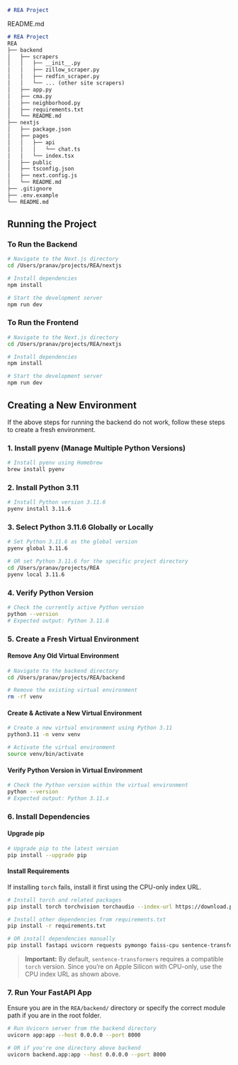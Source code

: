 ```markdown
# REA Project

```
README.md
```README.md
# REA Project
REA
├── backend
│   ├── scrapers
│   │   ├── __init__.py
│   │   ├── zillow_scraper.py
│   │   ├── redfin_scraper.py
│   │   └── ... (other site scrapers)
│   ├── app.py
│   ├── cma.py
│   ├── neighborhood.py
│   ├── requirements.txt
│   └── README.md
├── nextjs
│   ├── package.json
│   ├── pages
│   │   ├── api
│   │   │   └── chat.ts
│   │   └── index.tsx
│   ├── public
│   ├── tsconfig.json
│   ├── next.config.js
│   └── README.md
├── .gitignore
├── .env.example
└── README.md
```

## Running the Project

### To Run the Backend

```bash
# Navigate to the Next.js directory
cd /Users/pranav/projects/REA/nextjs

# Install dependencies
npm install

# Start the development server
npm run dev
```

### To Run the Frontend

```bash
# Navigate to the Next.js directory
cd /Users/pranav/projects/REA/nextjs

# Install dependencies
npm install

# Start the development server
npm run dev
```

## Creating a New Environment

If the above steps for running the backend do not work, follow these steps to create a fresh environment.

### 1. Install pyenv (Manage Multiple Python Versions)

```bash
# Install pyenv using Homebrew
brew install pyenv
```

### 2. Install Python 3.11

```bash
# Install Python version 3.11.6
pyenv install 3.11.6
```

### 3. Select Python 3.11.6 Globally or Locally

```bash
# Set Python 3.11.6 as the global version
pyenv global 3.11.6

# OR set Python 3.11.6 for the specific project directory
cd /Users/pranav/projects/REA
pyenv local 3.11.6
```

### 4. Verify Python Version

```bash
# Check the currently active Python version
python --version
# Expected output: Python 3.11.6
```

### 5. Create a Fresh Virtual Environment

#### Remove Any Old Virtual Environment

```bash
# Navigate to the backend directory
cd /Users/pranav/projects/REA/backend

# Remove the existing virtual environment
rm -rf venv
```

#### Create & Activate a New Virtual Environment

```bash
# Create a new virtual environment using Python 3.11
python3.11 -m venv venv

# Activate the virtual environment
source venv/bin/activate
```

#### Verify Python Version in Virtual Environment

```bash
# Check the Python version within the virtual environment
python --version
# Expected output: Python 3.11.x
```

### 6. Install Dependencies

#### Upgrade pip

```bash
# Upgrade pip to the latest version
pip install --upgrade pip
```

#### Install Requirements

If installing `torch` fails, install it first using the CPU-only index URL.

```bash
# Install torch and related packages
pip install torch torchvision torchaudio --index-url https://download.pytorch.org/whl/cpu

# Install other dependencies from requirements.txt
pip install -r requirements.txt

# OR install dependencies manually
pip install fastapi uvicorn requests pymongo faiss-cpu sentence-transformers
```

> **Important:** By default, `sentence-transformers` requires a compatible `torch` version. Since you’re on Apple Silicon with CPU-only, use the CPU index URL as shown above.

### 7. Run Your FastAPI App

Ensure you are in the `REA/backend/` directory or specify the correct module path if you are in the root folder.

```bash
# Run Uvicorn server from the backend directory
uvicorn app:app --host 0.0.0.0 --port 8000

# OR if you're one directory above backend
uvicorn backend.app:app --host 0.0.0.0 --port 8000
```

```
